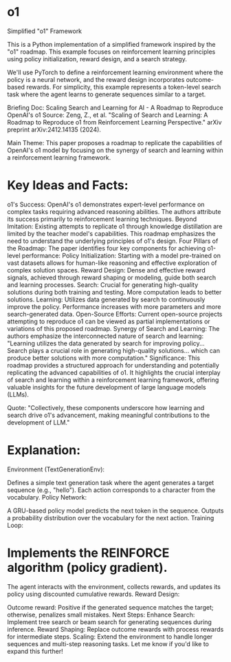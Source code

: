 # o1
Simplified "o1" Framework

This is a Python implementation of a simplified framework inspired by the "o1" roadmap. This example focuses on reinforcement learning principles using policy initialization, reward design, and a search strategy.

We'll use PyTorch to define a reinforcement learning environment where the policy is a neural network, and the reward design incorporates outcome-based rewards. For simplicity, this example represents a token-level search task where the agent learns to generate sequences similar to a target.

Briefing Doc: Scaling Search and Learning for AI - A Roadmap to Reproduce OpenAI's o1
Source: Zeng, Z., et al. "Scaling of Search and Learning: A Roadmap to Reproduce o1 from Reinforcement Learning Perspective." arXiv preprint arXiv:2412.14135 (2024).

Main Theme: This paper proposes a roadmap to replicate the capabilities of OpenAI's o1 model by focusing on the synergy of search and learning within a reinforcement learning framework.

# Key Ideas and Facts:

o1's Success: OpenAI's o1 demonstrates expert-level performance on complex tasks requiring advanced reasoning abilities. The authors attribute its success primarily to reinforcement learning techniques.
Beyond Imitation: Existing attempts to replicate o1 through knowledge distillation are limited by the teacher model's capabilities. This roadmap emphasizes the need to understand the underlying principles of o1's design.
Four Pillars of the Roadmap: The paper identifies four key components for achieving o1-level performance:
Policy Initialization: Starting with a model pre-trained on vast datasets allows for human-like reasoning and effective exploration of complex solution spaces.
Reward Design: Dense and effective reward signals, achieved through reward shaping or modeling, guide both search and learning processes.
Search: Crucial for generating high-quality solutions during both training and testing. More computation leads to better solutions.
Learning: Utilizes data generated by search to continuously improve the policy. Performance increases with more parameters and more search-generated data.
Open-Source Efforts: Current open-source projects attempting to reproduce o1 can be viewed as partial implementations or variations of this proposed roadmap.
Synergy of Search and Learning: The authors emphasize the interconnected nature of search and learning: "Learning utilizes the data generated by search for improving policy... Search plays a crucial role in generating high-quality solutions... which can produce better solutions with more computation."
Significance: This roadmap provides a structured approach for understanding and potentially replicating the advanced capabilities of o1. It highlights the crucial interplay of search and learning within a reinforcement learning framework, offering valuable insights for the future development of large language models (LLMs).

Quote: "Collectively, these components underscore how learning and search drive o1's advancement, making meaningful contributions to the development of LLM."


# Explanation:
Environment (TextGenerationEnv):

Defines a simple text generation task where the agent generates a target sequence (e.g., "hello").
Each action corresponds to a character from the vocabulary.
Policy Network:

A GRU-based policy model predicts the next token in the sequence.
Outputs a probability distribution over the vocabulary for the next action.
Training Loop:

# Implements the REINFORCE algorithm (policy gradient).
The agent interacts with the environment, collects rewards, and updates its policy using discounted cumulative rewards.
Reward Design:

Outcome reward: Positive if the generated sequence matches the target; otherwise, penalizes small mistakes.
Next Steps:
Enhance Search: Implement tree search or beam search for generating sequences during inference.
Reward Shaping: Replace outcome rewards with process rewards for intermediate steps.
Scaling: Extend the environment to handle longer sequences and multi-step reasoning tasks.
Let me know if you'd like to expand this further!
